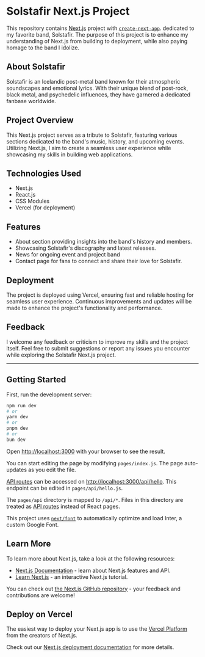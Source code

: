 # Solstafir Next.js Project

This repository contains [Next.js](https://nextjs.org/) project with [`create-next-app`](https://github.com/vercel/next.js/tree/canary/packages/create-next-app). dedicated to my favorite band, Solstafir. The purpose of this project is to enhance my understanding of Next.js from building to deployment, while also paying homage to the band I idolize.

## About Solstafir

Solstafir is an Icelandic post-metal band known for their atmospheric soundscapes and emotional lyrics. With their unique blend of post-rock, black metal, and psychedelic influences, they have garnered a dedicated fanbase worldwide.

## Project Overview

This Next.js project serves as a tribute to Solstafir, featuring various sections dedicated to the band's music, history, and upcoming events. Utilizing Next.js, I aim to create a seamless user experience while showcasing my skills in building web applications.

## Technologies Used

- Next.js
- React.js
- CSS Modules
- Vercel (for deployment)

## Features

- About section providing insights into the band's history and members.
- Showcasing Solstafir's discography and latest releases.
- News for ongoing event and project band
- Contact page for fans to connect and share their love for Solstafir.

## Deployment

The project is deployed using Vercel, ensuring fast and reliable hosting for seamless user experience. Continuous improvements and updates will be made to enhance the project's functionality and performance.

## Feedback

I welcome any feedback or criticism to improve my skills and the project itself. Feel free to submit suggestions or report any issues you encounter while exploring the Solstafir Next.js project.

---

## Getting Started

First, run the development server:

```bash
npm run dev
# or
yarn dev
# or
pnpm dev
# or
bun dev
```

Open [http://localhost:3000](http://localhost:3000) with your browser to see the result.

You can start editing the page by modifying `pages/index.js`. The page auto-updates as you edit the file.

[API routes](https://nextjs.org/docs/api-routes/introduction) can be accessed on [http://localhost:3000/api/hello](http://localhost:3000/api/hello). This endpoint can be edited in `pages/api/hello.js`.

The `pages/api` directory is mapped to `/api/*`. Files in this directory are treated as [API routes](https://nextjs.org/docs/api-routes/introduction) instead of React pages.

This project uses [`next/font`](https://nextjs.org/docs/basic-features/font-optimization) to automatically optimize and load Inter, a custom Google Font.

## Learn More

To learn more about Next.js, take a look at the following resources:

- [Next.js Documentation](https://nextjs.org/docs) - learn about Next.js features and API.
- [Learn Next.js](https://nextjs.org/learn) - an interactive Next.js tutorial.

You can check out [the Next.js GitHub repository](https://github.com/vercel/next.js/) - your feedback and contributions are welcome!

## Deploy on Vercel

The easiest way to deploy your Next.js app is to use the [Vercel Platform](https://vercel.com/new?utm_medium=default-template&filter=next.js&utm_source=create-next-app&utm_campaign=create-next-app-readme) from the creators of Next.js.

Check out our [Next.js deployment documentation](https://nextjs.org/docs/deployment) for more details.
